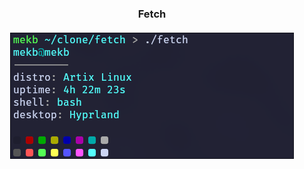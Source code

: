 <h3 align="center">
  Fetch<br/><br/>
  <img alt="fetch preview" src="assets/preview.png" />
</h3>


